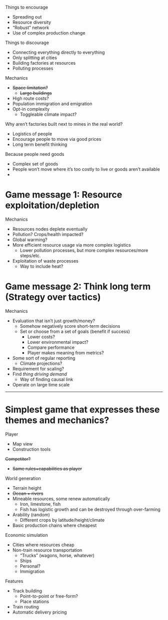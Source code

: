 Things to encourage
- Spreading out
- Resource diversity
- “Robust” network
- Use of complex production change

Things to discourage
- Connecting everything directly to everything
- Only splitting at cities
- Building factories at resources
- Polluting processes

Mechanics
- ~~Space limitation?~~
  - ~~Large buildings~~
- High route costs?
- Population immigration and emigration
- Opt-in complexity
  - Toggleable climate impact?


Why aren’t factories built next to mines in the real world?
- Logistics of people
- Encourage people to move via good prices
- Long term benefit thinking

Because people need goods
- Complex set of goods
- People won’t move where it’s too costly to live or goods aren’t available
- 

# Game message 1: Resource exploitation/depletion

Mechanics
- Resources nodes deplete eventually
- Pollution? Crops/health impacted?
- Global warming?
- More efficient resource usage via more complex logistics
  - Lower pollution processes, but more complex resources/more steps/etc.
- Exploitation of waste processes
	- Way to include heat?

# Game message 2: Think long term (Strategy over tactics)

Mechanics
- Evaluation that isn’t just growth/money?
  - Somehow negatively score short-term decisions
  - Set or choose from a set of goals (benefit if success)
    - Lower costs?
    - Lower environmental impact?
    - Compare performance
    - Player makes meaning from metrics?
- Some sort of regular reporting
  - Climate projections?
- Requirement for scaling?
- Find _thing driving demand_
  - Way of finding causal link
- Operate on large time scale

---
# Simplest game that expresses these themes and mechanics?

Player
- Map view
- Construction tools

~~Competitor?~~
- ~~Same rules+capabilities as player~~

World generation
- Terrain height
- ~~Ocean + rivers~~
- Mineable resources, some renew automatically
  - Iron, limestone, fish
  - Fish has logistic growth and can be destroyed through over-farming
- Arability (random)
  - Different crops by latitude/height/climate
- Basic production chains where cheapest

Economic simulation
- Cities where resources cheap
- Non-train resource transportation
  - “Trucks” (wagons, horse, whatever)
  - Ships
  - Personal?
  - Immigration

Features
- Track building
  - Point-to-point or free-form?
  - Place stations
- Train routing
- Automatic delivery pricing


